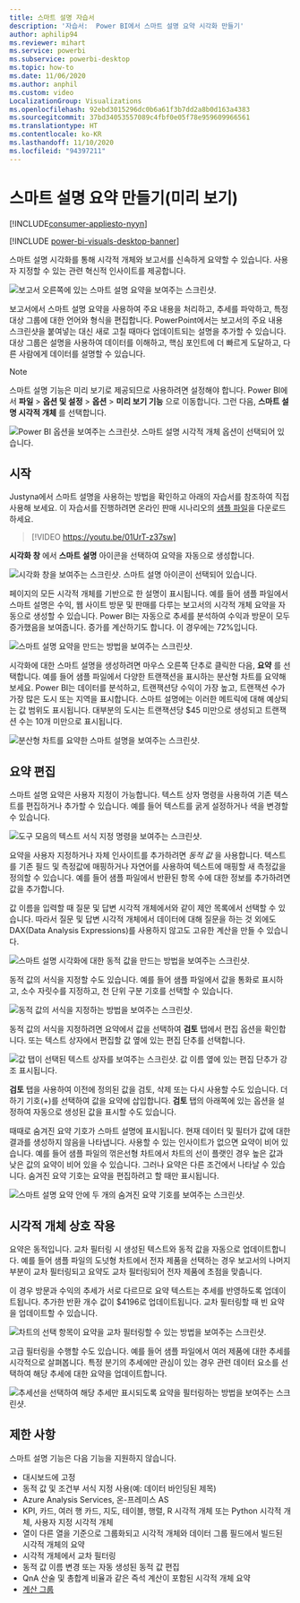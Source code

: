 ```yaml
---
title: 스마트 설명 자습서
description: '자습서:  Power BI에서 스마트 설명 요약 시각화 만들기'
author: aphilip94
ms.reviewer: mihart
ms.service: powerbi
ms.subservice: powerbi-desktop
ms.topic: how-to
ms.date: 11/06/2020
ms.author: anphil
ms.custom: video
LocalizationGroup: Visualizations
ms.openlocfilehash: 92ebd3015296dc0b6a61f3b7dd2a8b0d163a4383
ms.sourcegitcommit: 37bd34053557089c4fbf0e05f78e959609966561
ms.translationtype: HT
ms.contentlocale: ko-KR
ms.lasthandoff: 11/10/2020
ms.locfileid: "94397211"
---
```

# <a name="create-smart-narrative-summaries-preview"></a>스마트 설명 요약 만들기(미리 보기)

[!INCLUDE[consumer-appliesto-nyyn](../includes/consumer-appliesto-nyyn.md)]    

[!INCLUDE [power-bi-visuals-desktop-banner](../includes/power-bi-visuals-desktop-banner.md)]

스마트 설명 시각화를 통해 시각적 개체와 보고서를 신속하게 요약할 수 있습니다. 사용자 지정할 수 있는 관련 혁신적 인사이트를 제공합니다.

![보고서 오른쪽에 있는 스마트 설명 요약을 보여주는 스크린샷.](media/power-bi-visualization-smart-narratives/1.png)

보고서에서 스마트 설명 요약을 사용하여 주요 내용을 처리하고, 추세를 파악하고, 특정 대상 그룹에 대한 언어와 형식을 편집합니다. PowerPoint에서는 보고서의 주요 내용 스크린샷을 붙여넣는 대신 새로 고칠 때마다 업데이트되는 설명을 추가할 수 있습니다. 대상 그룹은 설명을 사용하여 데이터를 이해하고, 핵심 포인트에 더 빠르게 도달하고, 다른 사람에게 데이터를 설명할 수 있습니다.

>[!NOTE]
> 스마트 설명 기능은 미리 보기로 제공되므로 사용하려면 설정해야 합니다. Power BI에서 **파일** > **옵션 및 설정** > **옵션** > **미리 보기 기능** 으로 이동합니다. 그런 다음, **스마트 설명 시각적 개체** 를 선택합니다.
>
>![Power BI 옵션을 보여주는 스크린샷. 스마트 설명 시각적 개체 옵션이 선택되어 있습니다.](media/power-bi-visualization-smart-narratives/2.png)



## <a name="get-started"></a>시작 
Justyna에서 스마트 설명을 사용하는 방법을 확인하고 아래의 자습서를 참조하여 직접 사용해 보세요.  이 자습서를 진행하려면 온라인 판매 시나리오의 [샘플 파일](https://github.com/microsoft/powerbi-desktop-samples/blob/master/Monthly%20Desktop%20Blog%20Samples/2020/2020SU09%20Blog%20Demo%20-%20September.pbix)을 다운로드하세요.

> [!VIDEO https://youtu.be/01UrT-z37sw]

**시각화 창** 에서 **스마트 설명** 아이콘을 선택하여 요약을 자동으로 생성합니다.

![시각화 창을 보여주는 스크린샷. 스마트 설명 아이콘이 선택되어 있습니다.](media/power-bi-visualization-smart-narratives/3.png)

페이지의 모든 시각적 개체를 기반으로 한 설명이 표시됩니다. 예를 들어 샘플 파일에서 스마트 설명은 수익, 웹 사이트 방문 및 판매를 다루는 보고서의 시각적 개체 요약을 자동으로 생성할 수 있습니다. Power BI는 자동으로 추세를 분석하여 수익과 방문이 모두 증가했음을 보여줍니다. 증가를 계산하기도 합니다. 이 경우에는 72%입니다.
 
![스마트 설명 요약을 만드는 방법을 보여주는 스크린샷.](media/power-bi-visualization-smart-narratives/4.gif)
 
시각화에 대한 스마트 설명을 생성하려면 마우스 오른쪽 단추로 클릭한 다음, **요약** 를 선택합니다. 예를 들어 샘플 파일에서 다양한 트랜잭션을 표시하는 분산형 차트를 요약해 보세요. Power BI는 데이터를 분석하고, 트랜잭션당 수익이 가장 높고, 트랜잭션 수가 가장 많은 도시 또는 지역을 표시합니다. 스마트 설명에는 이러한 메트릭에 대해 예상되는 값 범위도 표시됩니다. 대부분의 도시는 트랜잭션당 $45 미만으로 생성되고 트랜잭션 수는 10개 미만으로 표시됩니다.
 
  
![분산형 차트를 요약한 스마트 설명을 보여주는 스크린샷.](media/power-bi-visualization-smart-narratives/5.gif)
 
## <a name="edit-the-summary"></a>요약 편집
 
스마트 설명 요약은 사용자 지정이 가능합니다. 텍스트 상자 명령을 사용하여 기존 텍스트를 편집하거나 추가할 수 있습니다. 예를 들어 텍스트를 굵게 설정하거나 색을 변경할 수 있습니다.
 
![도구 모음의 텍스트 서식 지정 명령을 보여주는 스크린샷.](media/power-bi-visualization-smart-narratives/6.png)
  
요약을 사용자 지정하거나 자체 인사이트를 추가하려면 *동적 값* 을 사용합니다. 텍스트를 기존 필드 및 측정값에 매핑하거나 자연어를 사용하여 텍스트에 매핑할 새 측정값을 정의할 수 있습니다. 예를 들어 샘플 파일에서 반환된 항목 수에 대한 정보를 추가하려면 값을 추가합니다. 

값 이름을 입력할 때 질문 및 답변 시각적 개체에서와 같이 제안 목록에서 선택할 수 있습니다. 따라서 질문 및 답변 시각적 개체에서 데이터에 대해 질문을 하는 것 외에도 DAX(Data Analysis Expressions)를 사용하지 않고도 고유한 계산을 만들 수 있습니다. 
  
![스마트 설명 시각화에 대한 동적 값을 만드는 방법을 보여주는 스크린샷.](media/power-bi-visualization-smart-narratives/7.gif)
  
동적 값의 서식을 지정할 수도 있습니다. 예를 들어 샘플 파일에서 값을 통화로 표시하고, 소수 자릿수를 지정하고, 천 단위 구분 기호를 선택할 수 있습니다. 
   
![동적 값의 서식을 지정하는 방법을 보여주는 스크린샷.](media/power-bi-visualization-smart-narratives/8.gif)
   
동적 값의 서식을 지정하려면 요약에서 값을 선택하여 **검토** 탭에서 편집 옵션을 확인합니다. 또는 텍스트 상자에서 편집할 값 옆에 있는 편집 단추를 선택합니다. 
   
![값 탭이 선택된 텍스트 상자를 보여주는 스크린샷. 값 이름 옆에 있는 편집 단추가 강조 표시됩니다.](media/power-bi-visualization-smart-narratives/9.png)
   
**검토** 탭을 사용하여 이전에 정의된 값을 검토, 삭제 또는 다시 사용할 수도 있습니다. 더하기 기호(+)를 선택하여 값을 요약에 삽입합니다. **검토** 탭의 아래쪽에 있는 옵션을 설정하여 자동으로 생성된 값을 표시할 수도 있습니다.

때때로 숨겨진 요약 기호가 스마트 설명에 표시됩니다. 현재 데이터 및 필터가 값에 대한 결과를 생성하지 않음을 나타냅니다. 사용할 수 있는 인사이트가 없으면 요약이 비어 있습니다. 예를 들어 샘플 파일의 꺾은선형 차트에서 차트의 선이 플랫인 경우 높은 값과 낮은 값의 요약이 비어 있을 수 있습니다. 그러나 요약은 다른 조건에서 나타날 수 있습니다. 숨겨진 요약 기호는 요약을 편집하려고 할 때만 표시됩니다.


![스마트 설명 요약 안에 두 개의 숨겨진 요약 기호를 보여주는 스크린샷.](media/power-bi-visualization-smart-narratives/10.png)
   
## <a name="visual-interactions"></a>시각적 개체 상호 작용
요약은 동적입니다. 교차 필터링 시 생성된 텍스트와 동적 값을 자동으로 업데이트합니다. 예를 들어 샘플 파일의 도넛형 차트에서 전자 제품을 선택하는 경우 보고서의 나머지 부분이 교차 필터링되고 요약도 교차 필터링되어 전자 제품에 초점을 맞춥니다.  

이 경우 방문과 수익의 추세가 서로 다르므로 요약 텍스트는 추세를 반영하도록 업데이트됩니다. 추가한 반환 개수 값이 $4196로 업데이트됩니다. 교차 필터링할 때 빈 요약을 업데이트할 수 있습니다.
   
![차트의 선택 항목이 요약을 교차 필터링할 수 있는 방법을 보여주는 스크린샷.](media/power-bi-visualization-smart-narratives/11.gif)
   
고급 필터링을 수행할 수도 있습니다. 예를 들어 샘플 파일에서 여러 제품에 대한 추세를 시각적으로 살펴봅니다. 특정 분기의 추세에만 관심이 있는 경우 관련 데이터 요소를 선택하여 해당 추세에 대한 요약을 업데이트합니다.
   
![추세선을 선택하여 해당 추세만 표시되도록 요약을 필터링하는 방법을 보여주는 스크린샷.](media/power-bi-visualization-smart-narratives/12.gif)
   
## <a name="limitations"></a>제한 사항

스마트 설명 기능은 다음 기능을 지원하지 않습니다.
- 대시보드에 고정 
- 동적 값 및 조건부 서식 지정 사용(예: 데이터 바인딩된 제목)
- Azure Analysis Services, 온-프레미스 AS
- KPI, 카드, 여러 행 카드, 지도, 테이블, 행렬, R 시각적 개체 또는 Python 시각적 개체, 사용자 지정 시각적 개체 
- 열이 다른 열을 기준으로 그룹화되고 시각적 개체와 데이터 그룹 필드에서 빌드된 시각적 개체의 요약 
- 시각적 개체에서 교차 필터링
- 동적 값 이름 변경 또는 자동 생성된 동적 값 편집
- QnA 산술 및 총합계 비율과 같은 즉석 계산이 포함된 시각적 개체 요약 
- [계산 그룹](/analysis-services/tabular-models/calculation-groups)
   

